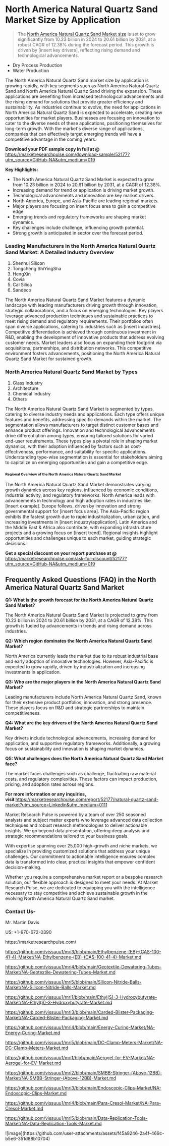 <h1>North America Natural Quartz Sand Market&nbsp;Size by Application</h1><blockquote><p>The <a href="https://marketresearchpulse.com/download-sample/52177?utm_source=GitHub-NA&amp;utm_medium=019">North America Natural Quartz Sand Market size</a> is set to grow significantly from 10.23 billion in 2024 to 20.61 billion by 2031, at a robust CAGR of 12.38% during the forecast period. This growth is driven by [insert key drivers], reflecting rising demand and technological advancements.</p></blockquote><ul><li>Dry Process Production<li> Water Production</li></ul><p>The North America Natural Quartz Sand market size by application is growing rapidly, with key segments such as North America Natural Quartz Sand and North America Natural Quartz Sand driving the expansion. These applications are benefiting from increased technological advancements and the rising demand for solutions that provide greater efficiency and sustainability. As industries continue to evolve, the need for applications in North America Natural Quartz Sand is expected to accelerate, creating new opportunities for market players. Businesses are focusing on innovation to cater to the diverse needs of these applications, positioning themselves for long-term growth. With the market's diverse range of applications, companies that can effectively target emerging trends will have a competitive advantage in the coming years.</p><p><strong>Download your PDF sample copy in full at @ </strong><a href="https://marketresearchpulse.com/download-sample/52177?utm_source=GitHub-NA&amp;utm_medium=019">https://marketresearchpulse.com/download-sample/52177?utm_source=GitHub-NA&amp;utm_medium=019</a></p><p><strong>Key Highlights: </strong></p><ul><li>The North America Natural Quartz Sand Market is expected to grow from 10.23 billion in 2024 to 20.61 billion by 2031, at a CAGR of 12.38%.</li><li>Increasing demand for trend or application is driving market growth.</li><li>Technological advancements and innovation are key market drivers.</li><li>North America, Europe, and Asia-Pacific are leading regional markets.</li><li>Major players are focusing on insert focus area to gain a competitive edge.</li><li>Emerging trends and regulatory frameworks are shaping market dynamics.</li><li>Key challenges include challenge, influencing growth potential.</li><li>Strong growth is anticipated in sector over the forecast period.</li></ul><h3>Leading Manufacturers in the North America Natural Quartz Sand Market: A Detailed Industry Overview</h3><ol><li>Shenhui Silicon</li><li>Tongcheng ShiYingSha</li><li>HengXin</li><li>Covia</li><li>Cal Silica</li><li>Sandeco</li></ol><div class="flex max-w-full flex-col flex-grow"><div class="min-h-8 text-message flex w-full flex-col items-end gap-2 whitespace-normal break-words [.text-message+&amp;]:mt-5" dir="auto" data-message-author-role="assistant" data-message-id="fd8432e4-4910-450d-b182-61b7bfb0a01f" data-message-model-slug="gpt-4o"><div class="flex w-full flex-col gap-1 empty:hidden first:pt-[3px]"><div class="markdown prose w-full break-words dark:prose-invert light"><p>The North America Natural Quartz Sand Market features a dynamic landscape with leading manufacturers driving growth through innovation, strategic collaborations, and a focus on emerging technologies. Key players leverage advanced production techniques and sustainable practices to meet rising demand and regulatory requirements. Their portfolios often span diverse applications, catering to industries such as [insert industries]. Competitive differentiation is achieved through continuous investment in R&amp;D, enabling the development of innovative products that address evolving customer needs. Market leaders also focus on expanding their footprint via acquisitions, partnerships, and distribution networks. This competitive environment fosters advancements, positioning the North America Natural Quartz Sand Market for sustained growth.</p></div></div></div></div><h3>North America Natural Quartz Sand Market by Types</h3><ol><li>Glass Industry<li> Architecture<li> Chemical Industry<li> Others</li></ol><div class="flex max-w-full flex-col flex-grow"><div class="min-h-8 text-message flex w-full flex-col items-end gap-2 whitespace-normal break-words [.text-message+&amp;]:mt-5" dir="auto" data-message-author-role="assistant" data-message-id="084470be-0bb7-4664-bddf-5156b4f41249" data-message-model-slug="gpt-4o-mini"><div class="flex w-full flex-col gap-1 empty:hidden first:pt-[3px]"><div class="markdown prose w-full break-words dark:prose-invert light"><p>The North America Natural Quartz Sand Market is segmented by types, catering to diverse industry needs and applications. Each type offers unique features and benefits, addressing specific demands within the market. The segmentation allows manufacturers to target distinct customer bases and enhance product offerings. Innovation and technological advancements drive differentiation among types, ensuring tailored solutions for varied end-user requirements. These types play a pivotal role in shaping market dynamics, with their adoption influenced by factors such as cost-effectiveness, performance, and suitability for specific applications. Understanding type-wise segmentation is essential for stakeholders aiming to capitalize on emerging opportunities and gain a competitive edge.</p></div></div></div></div><h3><span style="font-size: 11px;">Regional Overview of the North America Natural Quartz Sand Market</span></h3><div class="flex max-w-full flex-col flex-grow"><div class="min-h-8 text-message flex w-full flex-col items-end gap-2 whitespace-normal break-words [.text-message+&amp;]:mt-5" dir="auto" data-message-author-role="assistant" data-message-id="e9038762-ce64-4e30-91c9-9bd413514231" data-message-model-slug="gpt-4o-mini"><div class="flex w-full flex-col gap-1 empty:hidden first:pt-[3px]"><div class="markdown prose w-full break-words dark:prose-invert light"><p>The North America Natural Quartz Sand Market demonstrates varying growth dynamics across key regions, influenced by economic conditions, industrial activity, and regulatory frameworks. North America leads with advancements in technology and high adoption rates in industries like [insert example]. Europe follows, driven by innovation and strong governmental support for [insert focus area]. The Asia-Pacific region exhibits the fastest growth due to rapid industrialization, urbanization, and increasing investments in [insert industry/application]. Latin America and the Middle East &amp; Africa also contribute, with expanding infrastructure projects and a growing focus on [insert trend]. Regional insights highlight opportunities and challenges unique to each market, guiding strategic decisions.</p></div></div></div></div><p><strong>Get a special discount on your report purchase at @ </strong><a href="https://marketresearchpulse.com/ask-for-discount/52177?utm_source=GitHub-NA&amp;utm_medium=019">https://marketresearchpulse.com/ask-for-discount/52177?utm_source=GitHub-NA&amp;utm_medium=019</a></p><h2>Frequently Asked Questions (FAQ) in the North America Natural Quartz Sand Market</h2><p><strong>Q1: What is the growth forecast for the North America Natural Quartz Sand Market?</strong></p><p>The North America Natural Quartz Sand Market is projected to grow from 10.23 billion in 2024 to 20.61 billion by 2031, at a CAGR of 12.38%. This growth is fueled by advancements in trends and rising demand across industries.</p><p><strong>Q2: Which region dominates the North America Natural Quartz Sand Market?</strong></p><p>North America currently leads the market due to its robust industrial base and early adoption of innovative technologies. However, Asia-Pacific is expected to grow rapidly, driven by industrialization and increasing investments in application.</p><p><strong>Q3: Who are the major players in the North America Natural Quartz Sand Market?</strong></p><p>Leading manufacturers include North America Natural Quartz Sand, known for their extensive product portfolios, innovation, and strong presence. These players focus on R&amp;D and strategic partnerships to maintain competitiveness.</p><p><strong>Q4: What are the key drivers of the North America Natural Quartz Sand Market?</strong></p><p>Key drivers include technological advancements, increasing demand for application, and supportive regulatory frameworks. Additionally, a growing focus on sustainability and innovation is shaping market dynamics.</p><p><strong>Q5: What challenges does the North America Natural Quartz Sand Market face?</strong></p><p>The market faces challenges such as challenge, fluctuating raw material costs, and regulatory complexities. These factors can impact production, pricing, and adoption rates across regions.</p><p><strong>For more information or any inquiries, visit&nbsp;</strong><a href="https://marketresearchpulse.com/report/52177/natural-quartz-sand-market?utm_source=Linkedin&utm_medium=0111">https://marketresearchpulse.com/report/52177/natural-quartz-sand-market?utm_source=Linkedin&utm_medium=0111</a></p><p>Market Research Pulse is powered by a team of over 250 seasoned analysts and subject matter experts who leverage advanced data collection techniques and robust research methodologies to deliver actionable insights. We go beyond data presentation, offering deep analysis and strategic recommendations tailored to your business goals.</p><p>With expertise spanning over 25,000 high-growth and niche markets, we specialize in providing customized solutions that address your unique challenges. Our commitment to actionable intelligence ensures complex data is transformed into clear, practical insights that empower confident decision-making.</p><p>Whether you require a comprehensive market report or a bespoke research solution, our flexible approach is designed to meet your needs. At Market Research Pulse, we are dedicated to equipping you with the intelligence necessary to stay competitive and achieve sustainable growth in the evolving North America Natural Quartz Sand market.</p><h3><strong>Contact Us-</strong></h3><p>Mr. Martin Davis</p><p>US: +1-970-672-0390</p><p>https://marketresearchpulse.com/</p><p><a href="https://github.com/vissuuu1/mri3/blob/main/Ethylbenzene-(EB)-(CAS-100-41-4)-Market/NA-Ethylbenzene-(EB)-(CAS-100-41-4)-Market.md">https://github.com/vissuuu1/mri3/blob/main/Ethylbenzene-(EB)-(CAS-100-41-4)-Market/NA-Ethylbenzene-(EB)-(CAS-100-41-4)-Market.md</a></p><p><a href="https://github.com/vissuuu1/mri4/blob/main/Geotextile-Dewatering-Tubes-Market/NA-Geotextile-Dewatering-Tubes-Market.md">https://github.com/vissuuu1/mri4/blob/main/Geotextile-Dewatering-Tubes-Market/NA-Geotextile-Dewatering-Tubes-Market.md</a></p><p><a href="https://github.com/vissuuu1/mri5/blob/main/Silicon-Nitride-Balls-Market/NA-Silicon-Nitride-Balls-Market.md">https://github.com/vissuuu1/mri5/blob/main/Silicon-Nitride-Balls-Market/NA-Silicon-Nitride-Balls-Market.md</a></p><p><a href="https://github.com/vissuuu1/mri1/blob/main/Ethyl(S)-3-Hydroxybutyrate-Market/NA-Ethyl(S)-3-Hydroxybutyrate-Market.md">https://github.com/vissuuu1/mri1/blob/main/Ethyl(S)-3-Hydroxybutyrate-Market/NA-Ethyl(S)-3-Hydroxybutyrate-Market.md</a></p><p><a href="https://github.com/vissuuu1/mri3/blob/main/Carded-Blister-Packaging-Market/NA-Carded-Blister-Packaging-Market.md">https://github.com/vissuuu1/mri3/blob/main/Carded-Blister-Packaging-Market/NA-Carded-Blister-Packaging-Market.md</a></p><p><a href="https://github.com/vissuuu1/mri4/blob/main/Energy-Curing-Market/NA-Energy-Curing-Market.md">https://github.com/vissuuu1/mri4/blob/main/Energy-Curing-Market/NA-Energy-Curing-Market.md</a></p><p><a href="https://github.com/vissuuu1/mri5/blob/main/DC-Clamp-Meters-Market/NA-DC-Clamp-Meters-Market.md">https://github.com/vissuuu1/mri5/blob/main/DC-Clamp-Meters-Market/NA-DC-Clamp-Meters-Market.md</a></p><p><a href="https://github.com/vissuuu1/mri1/blob/main/Aerogel-for-EV-Market/NA-Aerogel-for-EV-Market.md">https://github.com/vissuuu1/mri1/blob/main/Aerogel-for-EV-Market/NA-Aerogel-for-EV-Market.md</a></p><p><a href="https://github.com/vissuuu1/mri2/blob/main/SMBB-Stringer-(Above-12BB)-Market/NA-SMBB-Stringer-(Above-12BB)-Market.md">https://github.com/vissuuu1/mri2/blob/main/SMBB-Stringer-(Above-12BB)-Market/NA-SMBB-Stringer-(Above-12BB)-Market.md</a></p><p><a href="https://github.com/vissuuu1/mri3/blob/main/Endoscopic-Clips-Market/NA-Endoscopic-Clips-Market.md">https://github.com/vissuuu1/mri3/blob/main/Endoscopic-Clips-Market/NA-Endoscopic-Clips-Market.md</a></p><p><a href="https://github.com/vissuuu1/mri4/blob/main/Para-Cresol-Market/NA-Para-Cresol-Market.md">https://github.com/vissuuu1/mri4/blob/main/Para-Cresol-Market/NA-Para-Cresol-Market.md</a></p><p><a href="https://github.com/vissuuu1/mri5/blob/main/Data-Replication-Tools-Market/NA-Data-Replication-Tools-Market.md">https://github.com/vissuuu1/mri5/blob/main/Data-Replication-Tools-Market/NA-Data-Replication-Tools-Market.md</a></p>
![image](https://github.com/user-attachments/assets/f45a9246-2a4f-469c-b5e6-351d88b10704)
